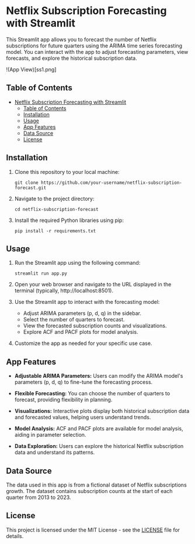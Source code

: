 # Netflix Subscription Forecasting with Streamlit

This Streamlit app allows you to forecast the number of Netflix subscriptions for future quarters using the ARIMA time series forecasting model. You can interact with the app to adjust forecasting parameters, view forecasts, and explore the historical subscription data.

!(App View)[ss1.png]

## Table of Contents

- [Netflix Subscription Forecasting with Streamlit](#netflix-subscription-forecasting-with-streamlit)
  - [Table of Contents](#table-of-contents)
  - [Installation](#installation)
  - [Usage](#usage)
  - [App Features](#app-features)
  - [Data Source](#data-source)
  - [License](#license)

## Installation

1. Clone this repository to your local machine:
   ```shell
   git clone https://github.com/your-username/netflix-subscription-forecast.git
   ```

2. Navigate to the project directory:
   ```shell
   cd netflix-subscription-forecast
   ```

3. Install the required Python libraries using pip:
   ```shell
   pip install -r requirements.txt
   ```

## Usage

1. Run the Streamlit app using the following command:
   ```shell
   streamlit run app.py
   ```

2. Open your web browser and navigate to the URL displayed in the terminal (typically, http://localhost:8501).

3. Use the Streamlit app to interact with the forecasting model:
   - Adjust ARIMA parameters (p, d, q) in the sidebar.
   - Select the number of quarters to forecast.
   - View the forecasted subscription counts and visualizations.
   - Explore ACF and PACF plots for model analysis.

4. Customize the app as needed for your specific use case.

## App Features

- **Adjustable ARIMA Parameters:** Users can modify the ARIMA model's parameters (p, d, q) to fine-tune the forecasting process.

- **Flexible Forecasting:** You can choose the number of quarters to forecast, providing flexibility in planning.

- **Visualizations:** Interactive plots display both historical subscription data and forecasted values, helping users understand trends.

- **Model Analysis:** ACF and PACF plots are available for model analysis, aiding in parameter selection.

- **Data Exploration:** Users can explore the historical Netflix subscription data and understand its patterns.

## Data Source

The data used in this app is from a fictional dataset of Netflix subscriptions growth. The dataset contains subscription counts at the start of each quarter from 2013 to 2023.

## License

This project is licensed under the MIT License - see the [LICENSE](LICENSE) file for details.